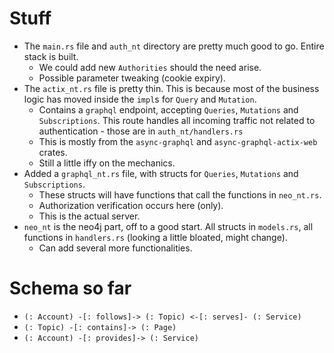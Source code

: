 # Stuff
- The `main.rs` file and `auth_nt` directory are pretty much good to go. Entire stack is built.
  - We could add new `Authorities` should the need arise.
  - Possible parameter tweaking (cookie expiry).
- The `actix_nt.rs` file is pretty thin. This is because most of the business logic has moved inside the `impl`s for `Query` and `Mutation`.
  - Contains a `graphql` endpoint, accepting `Queries`, `Mutations` and `Subscriptions`. This route handles all incoming traffic not related to authentication - those are in `auth_nt/handlers.rs`
  - This is mostly from the `async-graphql` and `async-graphql-actix-web` crates.
  - Still a little iffy on the mechanics.
- Added a `graphql_nt.rs` file, with structs for `Queries`, `Mutations` and `Subscriptions`.
  - These structs will have functions that call the functions in `neo_nt.rs`.
  - Authorization verification occurs here (only).
  - This is the actual server.
- `neo_nt` is the neo4j part, off to a good start. All structs in `models.rs`, all functions in `handlers.rs` (looking a little bloated, might change).
  - Can add several more functionalities.

# Schema so far
- ```(: Account) -[: follows]-> (: Topic) <-[: serves]- (: Service) ```
- ```(: Topic) -[: contains]-> (: Page)```
- ```(: Account) -[: provides]-> (: Service)```